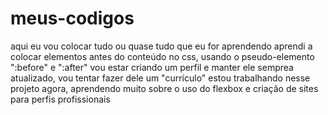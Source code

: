 # meus-codigos
aqui eu vou colocar tudo ou quase tudo que eu for aprendendo
aprendi a colocar elementos antes do conteúdo no css, usando o pseudo-elemento ":before" e ":after"
vou estar criando um perfil e manter ele semprea atualizado, vou tentar fazer dele um "currículo"
estou trabalhando nesse projeto agora, aprendendo muito sobre o uso do flexbox e criação de sites para perfis profissionais
